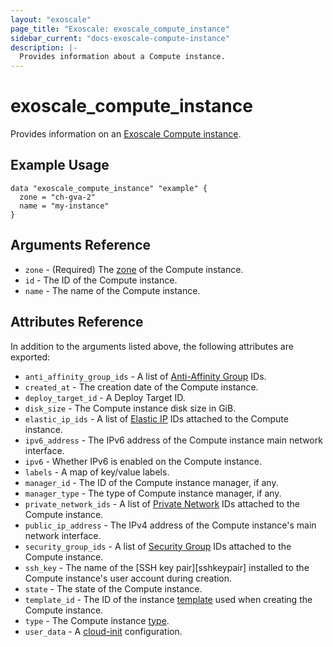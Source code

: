 ```yaml
---
layout: "exoscale"
page_title: "Exoscale: exoscale_compute_instance"
sidebar_current: "docs-exoscale-compute-instance"
description: |-
  Provides information about a Compute instance.
---
```


# exoscale\_compute\_instance

Provides information on an [Exoscale Compute instance][compute-doc].


## Example Usage

```hcl
data "exoscale_compute_instance" "example" {
  zone = "ch-gva-2"
  name = "my-instance"
}
```

## Arguments Reference

* `zone` - (Required) The [zone][zone] of the Compute instance.
* `id` - The ID of the Compute instance.
* `name` - The name of the Compute instance.


## Attributes Reference

In addition to the arguments listed above, the following attributes are exported:

* `anti_affinity_group_ids` - A list of [Anti-Affinity Group][r-anti_affinity_group] IDs.
* `created_at` - The creation date of the Compute instance.
* `deploy_target_id` - A Deploy Target ID.
* `disk_size` - The Compute instance disk size in GiB.
* `elastic_ip_ids` - A list of [Elastic IP][r-elastic_ip] IDs attached to the Compute instance.
* `ipv6_address` - The IPv6 address of the Compute instance main network interface.
* `ipv6` - Whether IPv6 is enabled on the Compute instance.
* `labels` - A map of key/value labels.
* `manager_id` - The ID of the Compute instance manager, if any.
* `manager_type` - The type of Compute instance manager, if any.
* `private_network_ids` - A list of [Private Network][r-private_network] IDs attached to the Compute instance.
* `public_ip_address` - The IPv4 address of the Compute instance's main network interface.
* `security_group_ids` - A list of [Security Group][r-security_group] IDs attached to the Compute instance.
* `ssh_key` - The name of the [SSH key pair][sshkeypair] installed to the Compute instance's user account during creation.
* `state` - The state of the Compute instance.
* `template_id` - The ID of the instance [template][template] used when creating the Compute instance.
* `type` - The Compute instance [type][type].
* `user_data` - A [cloud-init][cloudinit] configuration.


[cloudinit]: http://cloudinit.readthedocs.io/en/latest/
[compute-doc]: https://community.exoscale.com/documentation/compute/
[r-anti_affinity_group]: anti_affinity_group.html
[r-elastic_ip]: ../r/elastic_ip.html
[r-private_network]: ../r/private_network.html
[r-security_group]: security_group.html
[sshkeypair-doc]: https://community.exoscale.com/documentation/compute/ssh-keypairs/
[template]: https://www.exoscale.com/templates/
[type]: https://www.exoscale.com/pricing/#/compute/
[zone]: https://www.exoscale.com/datacenters/

